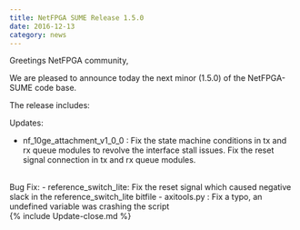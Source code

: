 ```yaml
---
title: NetFPGA SUME Release 1.5.0
date: 2016-12-13
category: news
---
```


Greetings NetFPGA community,

We are pleased to announce today the next minor (1.5.0) of the NetFPGA-SUME code base.

The release includes:

Updates:
- nf_10ge_attachment_v1_0_0 : Fix the state machine conditions in tx and rx queue modules to revolve the interface stall issues. Fix the reset signal connection in tx and rx queue modules.

<br>
Bug Fix:
- reference_switch_lite: Fix the reset signal which caused negative slack in the reference_switch_lite bitfile
- axitools.py : Fix a typo, an undefined variable was crashing the script

<br>
{% include Update-close.md %}

